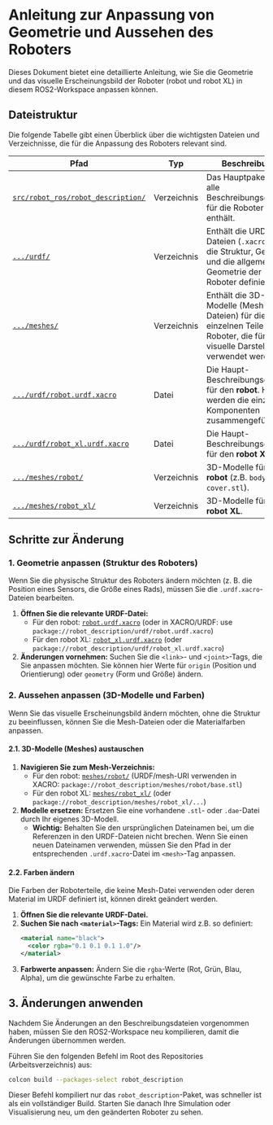 # Anleitung zur Anpassung von Geometrie und Aussehen des Roboters

Dieses Dokument bietet eine detaillierte Anleitung, wie Sie die Geometrie und das visuelle Erscheinungsbild der Roboter (robot und robot XL) in diesem ROS2-Workspace anpassen können.

## Dateistruktur

Die folgende Tabelle gibt einen Überblick über die wichtigsten Dateien und Verzeichnisse, die für die Anpassung des Roboters relevant sind.

| Pfad                                                                                       | Typ         | Beschreibung                                                                                                                  |
| ------------------------------------------------------------------------------------------ | ----------- | ----------------------------------------------------------------------------------------------------------------------------- |
| [`src/robot_ros/robot_description/`](src/robot_ros/robot_description/)                     | Verzeichnis | Das Hauptpaket, das alle Beschreibungsdateien für die Roboter enthält.                                                        |
| [`.../urdf/`](src/robot_ros/robot_description/urdf/)                                       | Verzeichnis | Enthält die URDF-Dateien (`.xacro`), die die Struktur, Gelenke und die allgemeine Geometrie der Roboter definieren.           |
| [`.../meshes/`](src/robot_ros/robot_description/meshes/)                                   | Verzeichnis | Enthält die 3D-Modelle (Mesh-Dateien) für die einzelnen Teile der Roboter, die für die visuelle Darstellung verwendet werden. |
| [`.../urdf/robot.urdf.xacro`](src/robot_ros/robot_description/urdf/robot.urdf.xacro)       | Datei       | Die Haupt-Beschreibungsdatei für den **robot**. Hier werden die einzelnen Komponenten zusammengefügt.                         |
| [`.../urdf/robot_xl.urdf.xacro`](src/robot_ros/robot_description/urdf/robot_xl.urdf.xacro) | Datei       | Die Haupt-Beschreibungsdatei für den **robot XL**.                                                                            |
| [`.../meshes/robot/`](src/robot_ros/robot_description/meshes/robot/)                       | Verzeichnis | 3D-Modelle für den **robot** (z.B. `body.stl`, `cover.stl`).                                                                  |
| [`.../meshes/robot_xl/`](src/robot_ros/robot_description/meshes/robot_xl/)                 | Verzeichnis | 3D-Modelle für den **robot XL**.                                                                                              |

## Schritte zur Änderung

### 1. Geometrie anpassen (Struktur des Roboters)

Wenn Sie die physische Struktur des Roboters ändern möchten (z. B. die Position eines Sensors, die Größe eines Rads), müssen Sie die `.urdf.xacro`-Dateien bearbeiten.

1.  **Öffnen Sie die relevante URDF-Datei:**
    *   Für den robot: [`robot.urdf.xacro`](src/robot_ros/robot_description/urdf/robot.urdf.xacro) (oder in XACRO/URDF: use `package://robot_description/urdf/robot.urdf.xacro`)
    *   Für den robot XL: [`robot_xl.urdf.xacro`](src/robot_ros/robot_description/urdf/robot_xl.urdf.xacro) (oder `package://robot_description/urdf/robot_xl.urdf.xacro`)
2.  **Änderungen vornehmen:** Suchen Sie die `<link>`- und `<joint>`-Tags, die Sie anpassen möchten. Sie können hier Werte für `origin` (Position und Orientierung) oder `geometry` (Form und Größe) ändern.

### 2. Aussehen anpassen (3D-Modelle und Farben)

Wenn Sie das visuelle Erscheinungsbild ändern möchten, ohne die Struktur zu beeinflussen, können Sie die Mesh-Dateien oder die Materialfarben anpassen.

#### 2.1. 3D-Modelle (Meshes) austauschen

1.  **Navigieren Sie zum Mesh-Verzeichnis:**
    *   Für den robot: [`meshes/robot/`](src/robot_ros/robot_description/meshes/robot/) (URDF/mesh-URI verwenden in XACRO: `package://robot_description/meshes/robot/base.stl`)
    *   Für den robot XL: [`meshes/robot_xl/`](src/robot_ros/robot_description/meshes/robot_xl/) (oder `package://robot_description/meshes/robot_xl/...`)
2.  **Modelle ersetzen:** Ersetzen Sie eine vorhandene `.stl`- oder `.dae`-Datei durch Ihr eigenes 3D-Modell.
    *   **Wichtig:** Behalten Sie den ursprünglichen Dateinamen bei, um die Referenzen in den URDF-Dateien nicht brechen. Wenn Sie einen neuen Dateinamen verwenden, müssen Sie den Pfad in der entsprechenden `.urdf.xacro`-Datei im `<mesh>`-Tag anpassen.

#### 2.2. Farben ändern

Die Farben der Roboterteile, die keine Mesh-Datei verwenden oder deren Material im URDF definiert ist, können direkt geändert werden.

1.  **Öffnen Sie die relevante URDF-Datei.**
2.  **Suchen Sie nach `<material>`-Tags:** Ein Material wird z.B. so definiert:
    ```xml
    <material name="black">
      <color rgba="0.1 0.1 0.1 1.0"/>
    </material>
    ```
3.  **Farbwerte anpassen:** Ändern Sie die `rgba`-Werte (Rot, Grün, Blau, Alpha), um die gewünschte Farbe zu erhalten.

## 3. Änderungen anwenden

Nachdem Sie Änderungen an den Beschreibungsdateien vorgenommen haben, müssen Sie den ROS2-Workspace neu kompilieren, damit die Änderungen übernommen werden.

Führen Sie den folgenden Befehl im Root des Repositories (Arbeitsverzeichnis) aus:

```bash
colcon build --packages-select robot_description
```

Dieser Befehl kompiliert nur das `robot_description`-Paket, was schneller ist als ein vollständiger Build. Starten Sie danach Ihre Simulation oder Visualisierung neu, um den geänderten Roboter zu sehen.
